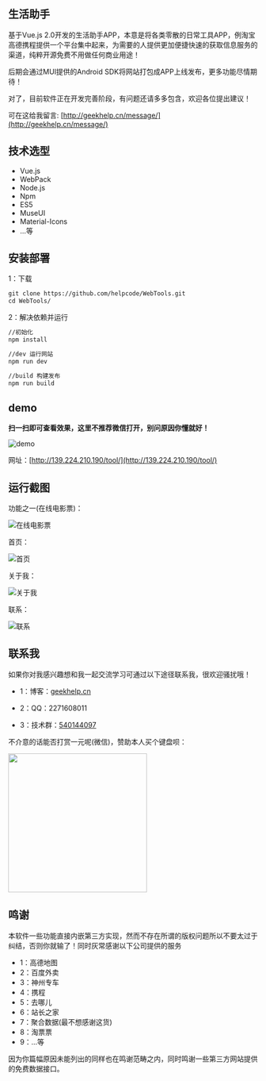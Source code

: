 ## 生活助手

基于Vue.js 2.0开发的生活助手APP，本意是将各类零散的日常工具APP，例淘宝高德携程提供一个平台集中起来，为需要的人提供更加便捷快速的获取信息服务的渠道，纯粹开源免费不用做任何商业用途！

后期会通过MUI提供的Android SDK将网站打包成APP上线发布，更多功能尽情期待！

对了，目前软件正在开发完善阶段，有问题还请多多包含，欢迎各位提出建议！

可在这给我留言: [http://geekhelp.cn/message/](http://geekhelp.cn/message/)


## 技术选型

- Vue.js
- WebPack
- Node.js
- Npm
- ES5
- MuseUI
- Material-Icons
- ...等


## 安装部署

1：下载

```txt
git clone https://github.com/helpcode/WebTools.git
cd WebTools/
```

2：解决依赖并运行

```txt
//初始化
npm install

//dev 运行网站
npm run dev

//build 构建发布
npm run build
```

## demo

**扫一扫即可查看效果，这里不推荐微信打开，别问原因你懂就好！**

![demo](http://okkzzhtds.bkt.clouddn.com/webtool-demo.png)

网址：[http://139.224.210.190/tool/](http://139.224.210.190/tool/)


## 运行截图

功能之一(在线电影票)：

![在线电影票](http://okkzzhtds.bkt.clouddn.com/movie.png)


首页：

![首页](http://okkzzhtds.bkt.clouddn.com/index.png)

关于我：

![关于我](http://okkzzhtds.bkt.clouddn.com/about.png)

联系：

![联系](http://okkzzhtds.bkt.clouddn.com/contact.png)


## 联系我

如果你对我感兴趣想和我一起交流学习可通过以下途径联系我，很欢迎骚扰哦！

- 1：博客：[geekhelp.cn](http://geekhelp.cn/)

- 2：QQ：2271608011

- 3：技术群：[540144097](http://shang.qq.com/wpa/qunwpa?idkey=1c684eb6c3d6b32ac50b0d179096ed64124b9db577add0319b7b1a96a0235656)

不介意的话能否打赏一元呢(微信)，赞助本人买个键盘呗：

<img src="http://obl1kak28.bkt.clouddn.com/weixin.png" width="280" height="280"/>


## 鸣谢

本软件一些功能直接内嵌第三方实现，然而不存在所谓的版权问题所以不要太过于纠结，否则你就输了！同时灰常感谢以下公司提供的服务

- 1：高德地图
- 2：百度外卖
- 3：神州专车
- 4：携程
- 5：去哪儿
- 6：站长之家
- 7：聚合数据(最不想感谢这货)
- 8：淘票票
- 9：...等

因为你篇幅原因未能列出的同样也在鸣谢范畴之内，同时鸣谢一些第三方网站提供的免费数据接口。